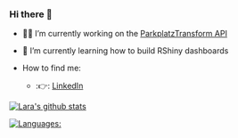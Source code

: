 ### Hi there 👋

- 👩‍💻 I’m currently working on the [ParkplatzTransform API](https://github.com/laraschmitt/parkplatztransform-api)
- 🌱 I’m currently learning how to build RShiny dashboards

- How to find me:
  - :👉: [LinkedIn](https://www.linkedin.com/in/schmitt-lara/)

[![Lara's github stats](https://github-readme-stats.vercel.app/api?username=laraschmitt1401&count_private=true&show_icons=true&theme=radical&hide_rank=false)](https://github.com/laraschmitt/github-readme-stats)

[![Languages:](https://github-readme-stats.vercel.app/api/top-langs/?username=laraschmitt)](https://github.com/laraschmitt/github-readme-stats)
